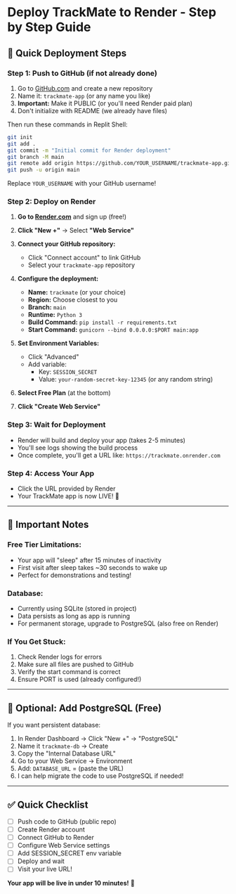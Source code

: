 # Deploy TrackMate to Render - Step by Step Guide

## 🚀 Quick Deployment Steps

### Step 1: Push to GitHub (if not already done)

1. Go to [GitHub.com](https://github.com) and create a new repository
2. Name it: `trackmate-app` (or any name you like)
3. **Important:** Make it PUBLIC (or you'll need Render paid plan)
4. Don't initialize with README (we already have files)

Then run these commands in Replit Shell:
```bash
git init
git add .
git commit -m "Initial commit for Render deployment"
git branch -M main
git remote add origin https://github.com/YOUR_USERNAME/trackmate-app.git
git push -u origin main
```

Replace `YOUR_USERNAME` with your GitHub username!

### Step 2: Deploy on Render

1. **Go to [Render.com](https://render.com)** and sign up (free!)

2. **Click "New +"** → Select **"Web Service"**

3. **Connect your GitHub repository:**
   - Click "Connect account" to link GitHub
   - Select your `trackmate-app` repository

4. **Configure the deployment:**
   - **Name:** `trackmate` (or your choice)
   - **Region:** Choose closest to you
   - **Branch:** `main`
   - **Runtime:** `Python 3`
   - **Build Command:** `pip install -r requirements.txt`
   - **Start Command:** `gunicorn --bind 0.0.0.0:$PORT main:app`

5. **Set Environment Variables:**
   - Click "Advanced" 
   - Add variable:
     - Key: `SESSION_SECRET`
     - Value: `your-random-secret-key-12345` (or any random string)

6. **Select Free Plan** (at the bottom)

7. **Click "Create Web Service"**

### Step 3: Wait for Deployment

- Render will build and deploy your app (takes 2-5 minutes)
- You'll see logs showing the build process
- Once complete, you'll get a URL like: `https://trackmate.onrender.com`

### Step 4: Access Your App

- Click the URL provided by Render
- Your TrackMate app is now LIVE! 🎉

---

## 📝 Important Notes

### Free Tier Limitations:
- Your app will "sleep" after 15 minutes of inactivity
- First visit after sleep takes ~30 seconds to wake up
- Perfect for demonstrations and testing!

### Database:
- Currently using SQLite (stored in project)
- Data persists as long as app is running
- For permanent storage, upgrade to PostgreSQL (also free on Render)

### If You Get Stuck:
1. Check Render logs for errors
2. Make sure all files are pushed to GitHub
3. Verify the start command is correct
4. Ensure PORT is used (already configured!)

---

## 🔧 Optional: Add PostgreSQL (Free)

If you want persistent database:

1. In Render Dashboard → Click "New +" → "PostgreSQL"
2. Name it `trackmate-db` → Create
3. Copy the "Internal Database URL"
4. Go to your Web Service → Environment
5. Add: `DATABASE_URL` = (paste the URL)
6. I can help migrate the code to use PostgreSQL if needed!

---

## ✅ Quick Checklist

- [ ] Push code to GitHub (public repo)
- [ ] Create Render account
- [ ] Connect GitHub to Render
- [ ] Configure Web Service settings
- [ ] Add SESSION_SECRET env variable
- [ ] Deploy and wait
- [ ] Visit your live URL!

**Your app will be live in under 10 minutes!** 🚀
